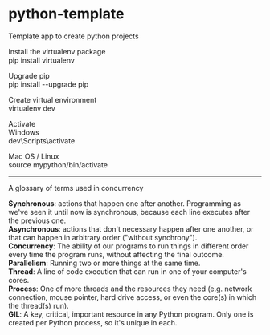 # python-template
Template app to create python projects

Install the virtualenv package  
pip install virtualenv

Upgrade pip  
pip install --upgrade pip 

Create virtual environment  
virtualenv dev

Activate  
Windows  
dev\Scripts\activate  

Mac OS / Linux  
source mypython/bin/activate  

---
A glossary of terms used in concurrency


**Synchronous**: actions that happen one after another. Programming as we've seen it until now is synchronous, because each line executes after the previous one.  
**Asynchronous**: actions that don't necessary happen after one another, or that can happen in arbitrary order ("without synchrony").  
**Concurrency**: The ability of our programs to run things in different order every time the program runs, without affecting the final outcome.  
**Parallelism**: Running two or more things at the same time.  
**Thread**: A line of code execution that can run in one of your computer's cores.  
**Process**: One of more threads and the resources they need (e.g. network connection, mouse pointer, hard drive access, or even the core(s) in which the thread(s) run).  
**GIL**: A key, critical, important resource in any Python program. Only one is created per Python process, so it's unique in each.  

